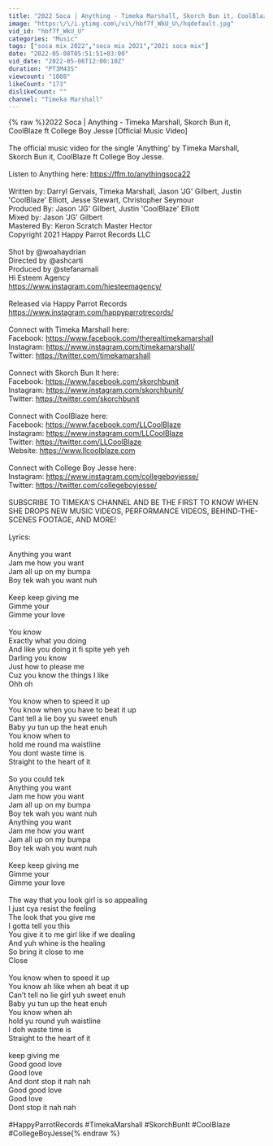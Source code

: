 ```yaml
---
title: "2022 Soca | Anything - Timeka Marshall, Skorch Bun it, CoolBlaze ft College Boy Jesse"
image: "https:\/\/i.ytimg.com\/vi\/hbf7f_WkU_U\/hqdefault.jpg"
vid_id: "hbf7f_WkU_U"
categories: "Music"
tags: ["soca mix 2022","soca mix 2021","2021 soca mix"]
date: "2022-05-08T05:51:51+03:00"
vid_date: "2022-05-06T12:00:10Z"
duration: "PT3M43S"
viewcount: "1808"
likeCount: "173"
dislikeCount: ""
channel: "Timeka Marshall"
---
```

{% raw %}2022 Soca | Anything - Timeka Marshall, Skorch Bun it, CoolBlaze ft College Boy Jesse [Official Music Video]<br /><br />The official music video for the single 'Anything' by Timeka Marshall, Skorch Bun it, CoolBlaze ft College Boy Jesse. <br /><br />Listen to Anything here: <a rel="nofollow" target="blank" href="https://ffm.to/anythingsoca22">https://ffm.to/anythingsoca22</a><br /><br />Written by: Darryl Gervais, Timeka Marshall, Jason 'JG' Gilbert, Justin 'CoolBlaze' Elliott, Jesse Stewart, Christopher Seymour<br />Produced By: Jason 'JG' Gilbert, Justin 'CoolBlaze' Elliott<br />Mixed by: Jason 'JG' Gilbert<br />Mastered By: Keron Scratch Master Hector<br />Copyright 2021 Happy Parrot Records LLC<br /><br />Shot by @woahaydrian<br />Directed by @ashcarti<br />Produced by @stefanamali<br />Hi Esteem Agency <br /><a rel="nofollow" target="blank" href="https://www.instagram.com/hiesteemagency/">https://www.instagram.com/hiesteemagency/</a><br /><br />Released via Happy Parrot Records<br /><a rel="nofollow" target="blank" href="https://www.instagram.com/happyparrotrecords/">https://www.instagram.com/happyparrotrecords/</a><br /><br />Connect with Timeka Marshall here:<br />Facebook: <a rel="nofollow" target="blank" href="https://www.facebook.com/therealtimekamarshall">https://www.facebook.com/therealtimekamarshall</a><br />Instagram: <a rel="nofollow" target="blank" href="https://www.instagram.com/timekamarshall/">https://www.instagram.com/timekamarshall/</a><br />Twitter: <a rel="nofollow" target="blank" href="https://twitter.com/timekamarshall">https://twitter.com/timekamarshall</a><br /><br />Connect with Skorch Bun It here:<br />Facebook: <a rel="nofollow" target="blank" href="https://www.facebook.com/skorchbunit">https://www.facebook.com/skorchbunit</a><br />Instagram: <a rel="nofollow" target="blank" href="https://www.instagram.com/skorchbunit/">https://www.instagram.com/skorchbunit/</a><br />Twitter: <a rel="nofollow" target="blank" href="https://twitter.com/skorchbunit">https://twitter.com/skorchbunit</a><br /><br />Connect with CoolBlaze here:<br />Facebook: <a rel="nofollow" target="blank" href="https://www.facebook.com/LLCoolBlaze">https://www.facebook.com/LLCoolBlaze</a><br />Instagram: <a rel="nofollow" target="blank" href="https://www.instagram.com/LLCoolBlaze">https://www.instagram.com/LLCoolBlaze</a><br />Twitter: <a rel="nofollow" target="blank" href="https://twitter.com/LLCoolBlaze">https://twitter.com/LLCoolBlaze</a><br />Website: <a rel="nofollow" target="blank" href="https://www.llcoolblaze.com">https://www.llcoolblaze.com</a><br /><br />Connect with College Boy Jesse  here:<br />Instagram: <a rel="nofollow" target="blank" href="https://www.instagram.com/collegeboyjesse/">https://www.instagram.com/collegeboyjesse/</a><br />Twitter: <a rel="nofollow" target="blank" href="https://twitter.com/collegeboyjesse/">https://twitter.com/collegeboyjesse/</a><br /><br />SUBSCRIBE TO TIMEKA'S CHANNEL AND BE THE FIRST TO KNOW WHEN SHE DROPS NEW MUSIC VIDEOS, PERFORMANCE VIDEOS, BEHIND-THE-SCENES FOOTAGE, AND MORE!<br /><br />Lyrics: <br /><br />Anything you want<br />Jam me how you want <br />Jam all up on my bumpa <br />Boy tek wah you want nuh<br /><br />Keep keep giving me <br />Gimme your <br />Gimme your love<br /> <br />You know <br />Exactly what you doing <br />And like you doing it fi spite yeh yeh<br />Darling you know <br />Just how to please me <br />Cuz you know the things I like <br />Ohh oh<br /><br />You know when to speed it up<br />You know when you have to beat it up<br />Cant tell a lie boy yu sweet enuh<br />Baby yu tun up the heat enuh<br />You know when to <br />hold me round ma waistline <br />You dont waste time is<br />Straight to the heart of it<br /><br />So you could tek<br />Anything you want<br />Jam me how you want <br />Jam all up on my bumpa <br />Boy tek wah you want nuh<br />Anything you want<br />Jam me how you want <br />Jam all up on my bumpa <br />Boy tek wah you want nuh<br /><br />Keep keep giving me <br />Gimme your <br />Gimme your love<br /><br />The way that you look girl is so appealing<br />I just cya resist the feeling<br />The look that you give me<br />I gotta tell you this<br />You give it to me girl like if we dealing<br />And yuh whine is the healing<br />So bring it close to me<br />Close <br /><br />You know when to speed it up<br />You know ah like when ah beat it up <br />Can’t tell no lie girl yuh sweet enuh <br />Baby yu tun up the heat enuh<br />You know when ah <br />hold yu round yuh waistline <br />I doh waste time is <br />Straight to the heart of it<br /><br />keep giving me <br />Good good love <br />Good love <br />And dont stop it nah nah <br />Good good love<br />Good love <br />Dont stop it nah nah<br /><br />#HappyParrotRecords #TimekaMarshall #SkorchBunIt #CoolBlaze #CollegeBoyJesse{% endraw %}
